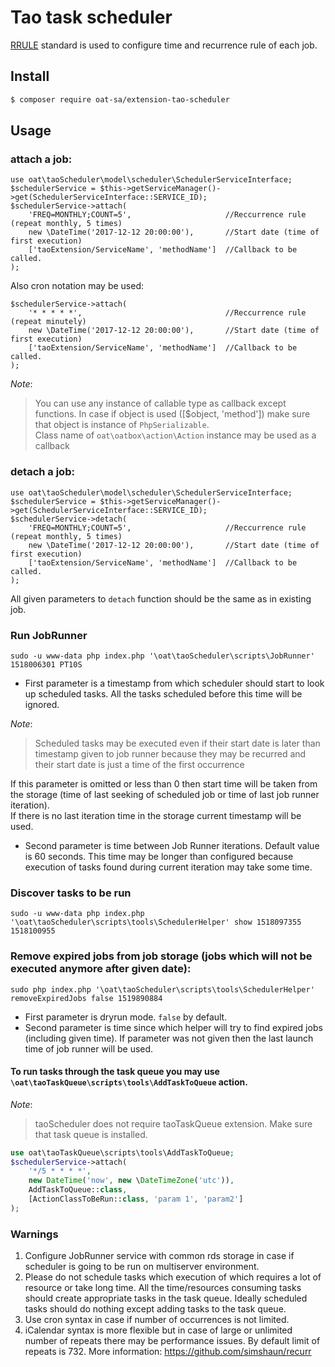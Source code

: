 # Tao task scheduler

[RRULE](https://tools.ietf.org/html/rfc5545) standard is used to configure time and recurrence rule of each job.

## Install

```bash
$ composer require oat-sa/extension-tao-scheduler
```

## Usage

### attach a job:

```
use oat\taoScheduler\model\scheduler\SchedulerServiceInterface;
$schedulerService = $this->getServiceManager()->get(SchedulerServiceInterface::SERVICE_ID);
$schedulerService->attach(
    'FREQ=MONTHLY;COUNT=5',                     //Reccurrence rule (repeat monthly, 5 times)  
    new \DateTime('2017-12-12 20:00:00'),       //Start date (time of first execution) 
    ['taoExtension/ServiceName', 'methodName']  //Callback to be called.
);
```

Also cron notation may be used:
```
$schedulerService->attach(
    '* * * * *',                                //Reccurrence rule (repeat minutely)  
    new \DateTime('2017-12-12 20:00:00'),       //Start date (time of first execution) 
    ['taoExtension/ServiceName', 'methodName']  //Callback to be called.
);
```

_Note_: 
> You can use any instance of callable type as callback except functions. In case if object is used ([$object, 'method']) make sure that object is instance of `PhpSerializable`.  
> Class name of `oat\oatbox\action\Action` instance may be used as a callback

### detach a job:

```
use oat\taoScheduler\model\scheduler\SchedulerServiceInterface;
$schedulerService = $this->getServiceManager()->get(SchedulerServiceInterface::SERVICE_ID);
$schedulerService->detach(
    'FREQ=MONTHLY;COUNT=5',                     //Reccurrence rule (repeat monthly, 5 times)  
    new \DateTime('2017-12-12 20:00:00'),       //Start date (time of first execution) 
    ['taoExtension/ServiceName', 'methodName']  //Callback to be called.
);
```

All given parameters to `detach` function should be the same as in existing job.

### Run JobRunner

```
sudo -u www-data php index.php '\oat\taoScheduler\scripts\JobRunner' 1518006301 PT10S
```

- First parameter is a timestamp from which scheduler should start to look up scheduled tasks. 
All the tasks scheduled before this time will be ignored.

_Note_: 
> Scheduled tasks may be executed even if their start date is later than timestamp given to job runner because they may be recurred and their start date is just a time of the first occurrence      

If this parameter is omitted or less than 0 then start time will be taken from the storage (time of last seeking of scheduled job or time of last job runner iteration).  
If there is no last iteration time in the storage current timestamp will be used.

- Second parameter is time between Job Runner iterations. Default value is 60 seconds. This time may be longer than configured because execution of tasks found during current iteration may take some time. 

### Discover tasks to be run

```
sudo -u www-data php index.php '\oat\taoScheduler\scripts\tools\SchedulerHelper' show 1518097355 1518100955 
```

### Remove expired jobs from job storage (jobs which will not be executed anymore after given date):

```
sudo php index.php '\oat\taoScheduler\scripts\tools\SchedulerHelper' removeExpiredJobs false 1519890884 
```

- First parameter is dryrun mode. `false` by default. 
- Second parameter is time since which helper will try to find expired jobs (including given time). If parameter was not given then the last launch time of job runner will be used.

#### To run tasks through the task queue you may use `\oat\taoTaskQueue\scripts\tools\AddTaskToQueue` action.
_Note_: 
> taoScheduler does not require taoTaskQueue extension. Make sure that task queue is installed.
 
```php
use oat\taoTaskQueue\scripts\tools\AddTaskToQueue;
$schedulerService->attach(
    '*/5 * * * *',
    new DateTime('now', new \DateTimeZone('utc')),
    AddTaskToQueue::class,
    [ActionClassToBeRun::class, 'param 1', 'param2']
);
```

### Warnings

1. Configure JobRunner service with common rds storage in case if scheduler is going to be run on multiserver environment.
2. Please do not schedule tasks which execution of which requires a lot of resource or take long time. All the time/resources consuming tasks should create appropriate tasks in the task queue. Ideally scheduled tasks should do nothing except adding tasks to the task queue.
3. Use cron syntax in case if number of occurrences is not limited.
4. iCalendar syntax is more flexible but in case of large or unlimited number of repeats there may be performance issues. By default limit of repeats is 732. More information: https://github.com/simshaun/recurr
